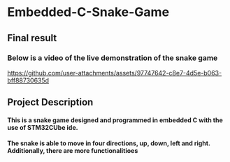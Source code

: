 # Embedded-C-Snake-Game

## Final result
### Below is a video of the live demonstration of the snake game


https://github.com/user-attachments/assets/97747642-c8e7-4d5e-b063-bff88730635d



## Project Description 
#### This is a snake game designed and programmed in embedded C with the use of STM32CUbe ide.

#### The snake is able to move in four directions, up, down, left and right. Additionally, there are more functionalitioes 
